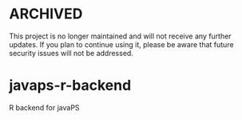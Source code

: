 # ARCHIVED

This project is no longer maintained and will not receive any further updates. If you plan to continue using it, please be aware that future security issues will not be addressed.

# javaps-r-backend

R backend for javaPS
